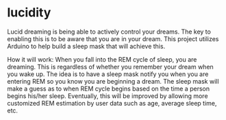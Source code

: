 lucidity
========
 
<a src="http://en.wikipedia.org/wiki/Lucid_dream">Lucid dreaming</a> is being able to actively control your dreams. The key to enabling this is to be aware that you are in your dream. This project utilizes Arduino to help build a sleep mask that will achieve this. 

How it will work:
When you fall into the REM cycle of sleep, you are dreaming. This is regardless of whether you remember your dream when you wake up. The idea is to have a sleep mask notify you when you are entering REM so you know you are beginning a dream. The sleep mask will make a guess as to when REM cycle begins based on the time a person begins his/her sleep. Eventually, this will be improved by allowing more customized REM estimation by user data such as age, average sleep time, etc.

